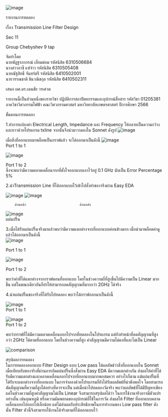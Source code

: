 ![image](https://github.com/githubdcw/01205381-2023-2/assets/164730109/2db695fd-0270-4fd0-b5be-943ee0665918)


รายงานการทดลอง<br/>

เรื่อง Transmission Line Filter Design<br/>

Sec 11<br/>

Group Chebyshev 9 tap<br/>

จัดทำโดย<br/>
นายพัฏฐรภากรณ์    เอี่ยมต่อม         รหัสนิสิต 6310506684<br/>
นางสาวอาซี        แซ่จ๋าว           รหัสนิสิต 6310505408<br/>
นายณัฐสิทธิ์        จันทร์ตรี          รหัสนิสิต 6410502001<br/>
นายวรรณชาติ       ชินวณิชกุล        รหัสนิสิต 6410502311<br/>

เสนอ ผศ.ดร.เดนชัย วรเศวต<br/>

รายงานนี้เป็นส่วนหนึ่งของรายวิชา ปฏิบัติการสถาปัตยกรรมและอุปกรณ์สื่อสาร รหัสวิชา 01205381
ภาควิชาวิศวกรรมไฟฟ้า คณะวิศวกรรมศาสตร์ มหาวิทยาลัยเกษตรศาสตร์ ปีการศึกษา 2566



ขั้นตอนการทดลอง 

1.ทำการแปลงค่า Electrical Length, Impedance และ Frequency ให้กลายเป็นความกว้างและยาวด้วยโปรแกรม txline จากนั้นจึงนำมาวาดลงใน Sonnet ดังรูป
![image](https://github.com/githubdcw/01205381-2023-2/assets/164730109/ba912c49-f441-4df6-b8ed-4b3ccf703f95)

เมื่อสิ่งที่ออกแบบมาพล็อตเป็นกราฟแล้ว จะได้ออกมาเป็นดังนี้
![image](https://github.com/githubdcw/01205381-2023-2/assets/164730109/19fa93c3-d7b4-4059-8b7a-ef9f19b1beb2)<br/>
Port 1 to 1<br/>

![image](https://github.com/githubdcw/01205381-2023-2/assets/164730109/37871b81-9d5e-4793-bd0b-2a44d4253678)



 
Port 1 to 2<br/>
ซึ่งจะพบว่ามีความคลาดเคลื่อนจากที่ตั้งใจออกแบบเอาไว้อยู่ 0.1 GHz นับเป็น Error Percentage 5% 











2.นำTransmission Line ที่ได้ออกแบบไว้เข้าไปสั่งทำของจริงผ่าน Easy EDA 


![image](https://github.com/githubdcw/01205381-2023-2/assets/164730109/02122e26-03b9-4b68-91d0-eb5ed03587cb) ![image](https://github.com/githubdcw/01205381-2023-2/assets/164730109/fe7a261d-9043-4117-b494-2d9bffc0c0c7)<br/>






		ด้านหน้า					    ด้านหลัง

 ![image](https://github.com/githubdcw/01205381-2023-2/assets/164730109/9152e952-b087-4214-9891-2497233ecb5c)<br/>
แผ่นปริ้น<br/>





3.เมื่อได้รับแผ่นปริ้นจริงมาแล้วพบว่ามีความแตกต่างจากที่ออกแบบค่อนข้างมาก เมื่อนำมาพล็อตค่าดูแล้วได้ออกมาเป็นดังนี้<br/>
![image](https://github.com/githubdcw/01205381-2023-2/assets/164730109/ecad5ec5-6b70-492d-a10e-20b0eca53f98)

 
Port 1 to 1<br/>

 ![image](https://github.com/githubdcw/01205381-2023-2/assets/164730109/af9f4d6d-7d81-48d4-bb38-af7308a9763e)

Port 1 to 2

พบว่าค่าที่ได้แตกต่างจากกราฟตอนที่ออกแบบ โดยในช่วงความถี่ที่สูงขึ้นไปมีความเป็น Linear มากขึ้น แต่ในขณะเดียวกันก็ทำให้สามารถลดสัญญาณที่มากกว่า 2GHz ได้จริง


4.นำแผ่นปริ้นของจริงที่ได้รับไปทดลอง พบว่าได้กราฟออกมาเป็นดังนี้
 

![image](https://github.com/githubdcw/01205381-2023-2/assets/164730109/6f8d0149-031c-460e-bab2-38d6f9cf0cea)<br/>
Port 1 to 1<br/>
 

![image](https://github.com/githubdcw/01205381-2023-2/assets/164730109/a5d05332-a6d4-4946-83a4-1de14e8fffa9)<br/>
Port 1 to 2

พบว่ากราฟที่ได้มีความคลาดเคลื่อนออกไปจากที่ทดลองในโปรแกรม แต่ยังทำหน้าที่ลดสัญญาณที่สูงกว่า 2GHz ได้ตามที่ออกแบบ โดยในช่วงความถี่สูง ค่าสัญญาณมีความไม่คงที่และไม่เป็น Linear<br/>

![comparison](https://github.com/githubdcw/01205381-2023-2/assets/164730109/8244918a-a68b-4184-b694-437e38456cc1)


สรุปผลการทดลอง <br/>
	ในการทดลองออกแบบ Filter Design แบบ Low pass ได้ผลลัพธ์ว่าสิ่งที่ออกแบบใน Sonnet เมื่อเทียบกับของจริงที่ผ่านการกัดแผ่นปริ้นซึ่งสั่งผ่าน Easy EDA มีความแตกต่างกัน ส่งผลให้ค่าที่ได้รับมีความแตกต่างและคลาดเคลื่อนออกไปจากที่ออกแบบมากพอสมควร 
	อย่างไรก็ตาม แม้แผ่นปริ้นที่ได้รับจะแตกต่างจากที่ออกแบบ ในการจำลองด้วยโปรแกรมก็ยังได้รับผลลัพธ์ที่น่าพึงพอใจ โดยสามารถตัดสัญญาณที่ความถี่สูงได้อย่างที่ควรจะเป็น แต่เมื่อนำไปทดลองวัดจริง พบว่าผลลัพธ์ที่ได้มีปัญหาเพียงแค่ในช่วงความถี่สูงค่าสัญญาณไม่เป็น Linear
	จึงสามารถสรุปผลได้ว่า ในการใช้งานจริงอาจมีตัวแปรอย่างอื่น เช่นอุณหภูมิ หรือความผิดพลาดของอุปกรณ์ที่ใช้ในการวัด ส่งผลให้ Filter ที่ออกแบบคลาดเคลื่อนออกไปออกไปเล็กน้อย แต่ไม่ส่งผลกับประสิทธิภาพในการทำงานของ Low pass filter ดังนั้น Filter ตัวนี้จึงสามารถใช้งานได้จริงตามที่ได้ออกแบบไว้
